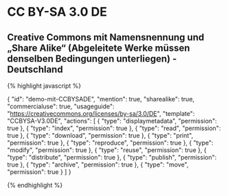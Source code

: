 # CC BY-SA 3.0 DE
## Creative Commons mit Namensnennung und „Share Alike“ (Abgeleitete Werke müssen denselben Bedingungen unterliegen) - Deutschland


{% highlight javascript %}

{
  "id": "demo-mit-CCBYSADE",
  "mention": true,
  "sharealike": true,
  "commercialuse": true,
  "usageguide": "https://creativecommons.org/licenses/by-sa/3.0/DE",
  "template": "CCBYSA-V3.0DE",
  "actions": [
    {
      "type": "displaymetadata",
      "permission": true
    },
    {
      "type": "index",
      "permission": true
    },
    {
      "type": "read",
      "permission": true
    },
    {
      "type": "download",
      "permission": true
    },
    {
      "type": "print",
      "permission": true
    },
    {
      "type": "reproduce",
      "permission": true
    },
    {
      "type": "modify",
      "permission": true
    },
    {
      "type": "reuse",
      "permission": true
    },
    {
      "type": "distribute",
      "permission": true
    },
    {
      "type": "publish",
      "permission": true
    },
    {
      "type": "archive",
      "permission": true
    },
    {
      "type": "move",
      "permission": true
    }
  ]
}

{% endhighlight %}